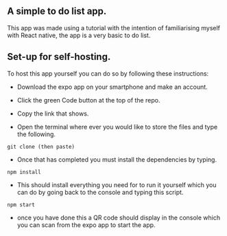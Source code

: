 ## A simple to do list app.

This app was made using a tutorial with the intention of familiarising myself with React native, the app is a very basic to do list.

## Set-up for self-hosting.

To host this app yourself you can do so by following these instructions:

- Download the expo app on your smartphone and make an account.

- Click the green Code button at the top of the repo.

- Copy the link that shows.

- Open the terminal where ever you would like to store the files and type the following.

```
git clone (then paste)
```

- Once that has completed you must install the dependencies by typing.

```
npm install
```

- This should install everything you need for to run it yourself which you can do by going back to the console and typing this script.

```
npm start
```

- once you have done this a QR code should display in the console which you can scan from the expo app to start the app.
